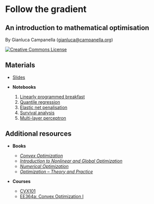 # Follow the gradient
## An introduction to mathematical optimisation

By Gianluca Campanella (<gianluca@campanella.org>)

[![Creative Commons License](https://i.creativecommons.org/l/by/4.0/80x15.png)](http://creativecommons.org/licenses/by/4.0/)

## Materials

* [Slides](https://cdn.rawgit.com/gcampanella/pydata-london-2018/slides/pydata_london_2018.pdf)

* **Notebooks**
  1. [Linearly programmed breakfast](https://cdn.rawgit.com/gcampanella/pydata-london-2018/notebooks/01_LP_Breakfast.ipynb)
  1. [Quantile regression](https://cdn.rawgit.com/gcampanella/pydata-london-2018/notebooks/02_Quantile_Regression.ipynb)
  1. [Elastic net penalisation](https://cdn.rawgit.com/gcampanella/pydata-london-2018/notebooks/03_Elastic_Net.ipynb)
  1. [Survival analysis](https://cdn.rawgit.com/gcampanella/pydata-london-2018/notebooks/04_Survival_Analysis.ipynb)
  1. [Multi-layer perceptron](https://cdn.rawgit.com/gcampanella/pydata-london-2018/notebooks/05_MLP.ipynb)

## Additional resources

* **Books**
  * [*Convex Optimization*](https://web.stanford.edu/~boyd/cvxbook/)
  * [*Introduction to Nonlinear and Global Optimization*](https://www.springer.com/us/book/9780387886695)
  * [*Numerical Optimization*](https://www.springer.com/us/book/9780387303031)
  * [*Optimization – Theory and Practice*](https://www.springer.com/us/book/9780387789767)

* **Courses**
  * [CVX101](https://lagunita.stanford.edu/courses/Engineering/CVX101/Winter2014/about)
  * [EE364a: Convex Optimization I](https://web.stanford.edu/class/ee364a/)

